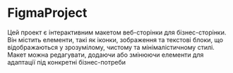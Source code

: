 # FigmaProject
Цей проект є інтерактивним макетом веб-сторінки для бізнес-сторінки. Він містить елементи, такі як іконки, зображення та текстові блоки, що відображаються у зрозумілому, чистому та мінімалістичному стилі. Макет можна редагувати, додаючи або змінюючи елементи для адаптації під конкретні бізнес-потреби
